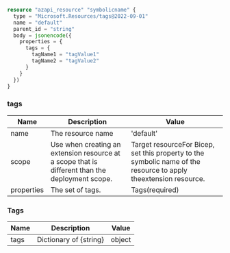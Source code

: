 ```terraform
resource "azapi_resource" "symbolicname" {
  type = "Microsoft.Resources/tags@2022-09-01"
  name = "default"
  parent_id = "string"
  body = jsonencode({
    properties = {
      tags = {
        tagName1 = "tagValue1"
        tagName2 = "tagValue2"
      }
    }
  })
}

```

### tags

| Name | Description | Value |
|-|-|-|
| name | The resource name | 'default' |
| scope | Use when creating an extension resource at a scope that is different than the deployment scope. | Target resourceFor Bicep, set this property to the symbolic name of the resource to apply theextension resource. |
| properties | The set of tags. | Tags(required) |


### Tags

| Name | Description | Value |
|-|-|-|
| tags | Dictionary of {string} | object |


